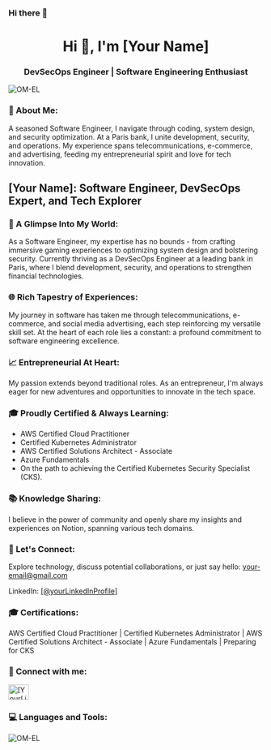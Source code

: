 ### Hi there 👋

<!--
**OM-EL/OM-EL** is a ✨ _special_ ✨ repository because its `README.md` (this file) appears on your GitHub profile.

Here are some ideas to get you started:

- 🔭 At the heart of LCL, I blend DevOps with security, ensuring robust and secure systems in the dynamic world of banking.
- 🌱 I’m currently learning ...
- 👯 I’m looking to collaborate on ...
- 🤔 I’m looking for help with ...
- 💬 Ask me about ...
- 📫 How to reach me: ...
- 😄 Pronouns: ...
- ⚡ Fun fact: ...

- 🚀 A Glimpse Into My World:
As a Software Engineer, my expertise has no bounds - from crafting immersive gaming experiences to optimizing system design and bolstering security.
Currently thriving as a DevSecOps Engineer at a leading bank in Paris, where I blend development, security, and operations to strengthen financial technologies.



🌐 Rich Tapestry of Experiences:
My journey in software has taken me through telecommunications, e-commerce, and social media advertising, each step reinforcing my versatile skill set.
At the heart of each role lies a constant: a profound commitment to software engineering excellence.


📈 Entrepreneurial At Heart:
My passion extends beyond traditional roles. As an entrepreneur, I'm always eager for new adventures and opportunities to innovate in the tech space.


🎓 Proudly Certified & Always Learning:
- AWS Certified Cloud Practitioner
- Certified Kubernetes Administrator
- AWS Certified Solutions Architect - Associate
- Azure Fundamentals
- On the path to achieving the Certified Kubernetes Security Specialist (CKS).


📚 Knowledge Sharing:
I believe in the power of community and openly share my insights and experiences on Notion, spanning various tech domains.
🔗 Let's Connect:

Let's innovate together in the world of banking and technology: omarelhachimi97@gmail.com
LinkedIn: https://www.linkedin.com/in/omar-el-hachimi-b48286158/

-->


<h1 align="center">Hi 👋, I'm [Your Name]</h1>
<h3 align="center">DevSecOps Engineer | Software Engineering Enthusiast</h3>

<p align="left"> <img src="https://komarev.com/ghpvc/?username=OM-EL&label=Profile%20views&color=0e75b6&style=flat" alt="OM-EL" /> </p>

<h3 align="left">🌟 About Me:</h3>
<p align="left">
A seasoned Software Engineer, I navigate through coding, system design, and security optimization. At a Paris bank, I unite development, security, and operations. My experience spans telecommunications, e-commerce, and advertising, feeding my entrepreneurial spirit and love for tech innovation.
</p>

<!DOCTYPE html>
<html>
<head>
    <title>Your Name's GitHub Profile</title>
</head>
<body>

<h2>[Your Name]: Software Engineer, DevSecOps Expert, and Tech Explorer</h2>

<section>
    <h3>🚀 A Glimpse Into My World:</h3>
    <p>As a Software Engineer, my expertise has no bounds - from crafting immersive gaming experiences to optimizing system design and bolstering security. Currently thriving as a DevSecOps Engineer at a leading bank in Paris, where I blend development, security, and operations to strengthen financial technologies.</p>
</section>

<section>
    <h3>🌐 Rich Tapestry of Experiences:</h3>
    <p>My journey in software has taken me through telecommunications, e-commerce, and social media advertising, each step reinforcing my versatile skill set. At the heart of each role lies a constant: a profound commitment to software engineering excellence.</p>
</section>

<section>
    <h3>📈 Entrepreneurial At Heart:</h3>
    <p>My passion extends beyond traditional roles. As an entrepreneur, I'm always eager for new adventures and opportunities to innovate in the tech space.</p>
</section>

<section>
    <h3>🎓 Proudly Certified & Always Learning:</h3>
    <ul>
        <li>AWS Certified Cloud Practitioner</li>
        <li>Certified Kubernetes Administrator</li>
        <li>AWS Certified Solutions Architect - Associate</li>
        <li>Azure Fundamentals</li>
        <li>On the path to achieving the Certified Kubernetes Security Specialist (CKS).</li>
    </ul>
</section>

<section>
    <h3>📚 Knowledge Sharing:</h3>
    <p>I believe in the power of community and openly share my insights and experiences on Notion, spanning various tech domains.</p>
</section>

<section>
    <h3>🔗 Let's Connect:</h3>
    <p>Explore technology, discuss potential collaborations, or just say hello: <a href="mailto:your-email@gmail.com">your-email@gmail.com</a></p>
    <p>LinkedIn: <a href="https://www.linkedin.com/in/yourLinkedInProfile">[@yourLinkedInProfile]</a></p>
</section>

</body>
</html>


<h3 align="left">🎓 Certifications:</h3>
<p align="left">
AWS Certified Cloud Practitioner | Certified Kubernetes Administrator | AWS Certified Solutions Architect - Associate | Azure Fundamentals | Preparing for CKS
</p>

<h3 align="left">🔗 Connect with me:</h3>
<p align="left">
<a href="https://linkedin.com/in/[YourLinkedInProfile]" target="blank"><img align="center" src="https://raw.githubusercontent.com/rahuldkjain/github-profile-readme-generator/master/src/images/icons/Social/linked-in-alt.svg" alt="[YourLinkedInProfile]" height="30" width="40" /></a>
<!-- Additional social media links -->
</p>

<h3 align="left">💻 Languages and Tools:</h3>
<p align="left">
<!-- Icons of languages and tools -->
</p>

<p><img align="center" src="https://github-readme-stats.vercel.app/api/top-langs?username=OM-EL&show_icons=true&locale=en&layout=compact" alt="OM-EL" /></p>
